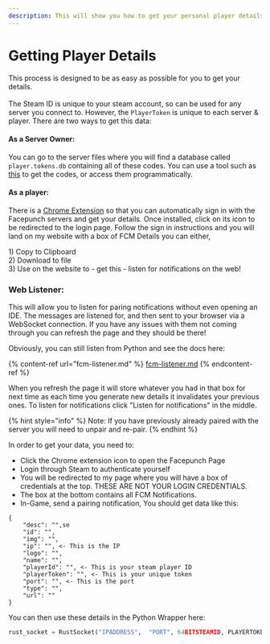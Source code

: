 ```yaml
---
description: This will show you how to get your personal player details using the RustCli
---
```


# Getting Player Details

This process is designed to be as easy as possible for you to get your details.\
\
The Steam ID is unique to your steam account, so can be used for any server you connect to. However, the `PlayerToken` is unique to each server & player. There are two ways to get this data:

#### As a Server Owner:

You can go to the server files where you will find a database called `player.tokens.db` containing all of these codes. You can use a tool such as [this](https://sqlitebrowser.org/) to get the codes, or access them programmatically.

#### **As a player:**

There is a [Chrome Extension](https://chrome.google.com/webstore/detail/rustpluspy-link-companion/gojhnmnggbnflhdcpcemeahejhcimnlf?hl=en) so that you can automatically sign in with the Facepunch servers and get your details. Once installed, click on its icon to be redirected to the login page. Follow the sign in instructions and you will land on my website with a box of FCM Details you can either,&#x20;

1\) Copy to Clipboard \
2\) Download to file \
3\) Use on the website to - get this - listen for notifications on the web!

### Web Listener:

This will allow you to listen for paring notifications without even opening an IDE. The messages are listened for, and then sent to your browser via a WebSocket connection. If you have any issues with them not coming through you can refresh the page and they should be there!

Obviously, you can still listen from Python and see the docs here:

{% content-ref url="fcm-listener.md" %}
[fcm-listener.md](fcm-listener.md)
{% endcontent-ref %}

When you refresh the page it will store whatever you had in that box for next time as each time you generate new details it invalidates your previous ones. To listen for notifications click "Listen for notifications" in the middle.

{% hint style="info" %}
Note: If you have previously already paired with the server you will need to unpair and re-pair.
{% endhint %}

In order to get your data, you need to:

* Click the Chrome extension icon to open the Facepunch Page
* Login through Steam to authenticate yourself
* You will be redirected to my page where you will have a box of credentials at the top. THESE ARE NOT YOUR LOGIN CREDENTIALS.
* The box at the bottom contains all FCM Notifications.&#x20;
* In-Game, send a pairing notification, You should get data like this:

```
{
    "desc": "",se
    "id": "",
    "img": "",
    "ip": "", <- This is the IP 
    "logo": "",
    "name": "",
    "playerId": "", <- This is your steam player ID
    "playerToken": "", <- This is your unique token
    "port": "", <- This is the port
    "type": "",
    "url": ""
}
```

You can then use these details in the Python Wrapper here:

```python
rust_socket = RustSocket("IPADDRESS",  "PORT", 64BITSTEAMID, PLAYERTOKEN)
```
